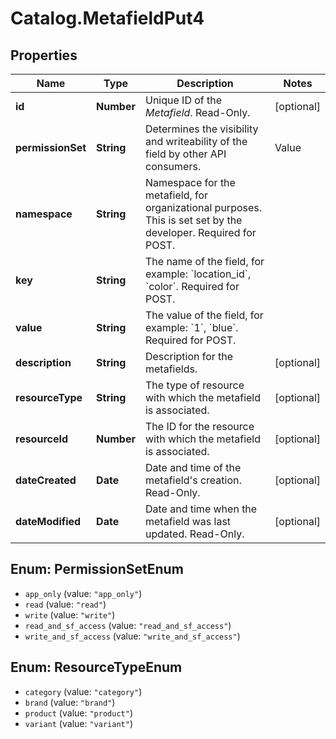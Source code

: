 # Catalog.MetafieldPut4

## Properties
Name | Type | Description | Notes
------------ | ------------- | ------------- | -------------
**id** | **Number** | Unique ID of the *Metafield*. Read-Only. | [optional] 
**permissionSet** | **String** | Determines the visibility and writeability of the field by other API consumers.  |Value|Description |-|-| |&#x60;app_only&#x60;|Private to the app that owns the field| |&#x60;read&#x60;|Visible to other API consumers| |&#x60;write&#x60;|Open for reading and writing by other API consumers| |&#x60;read_and_sf_access&#x60;|Visible to other API consumers, including on storefront| |&#x60;write_and_sf_access&#x60;|Open for reading and writing by other API consumers, including on storefront| | 
**namespace** | **String** | Namespace for the metafield, for organizational purposes. This is set set by the developer. Required for POST.  | 
**key** | **String** | The name of the field, for example: &#x60;location_id&#x60;, &#x60;color&#x60;. Required for POST.  | 
**value** | **String** | The value of the field, for example: &#x60;1&#x60;, &#x60;blue&#x60;. Required for POST.  | 
**description** | **String** | Description for the metafields.  | [optional] 
**resourceType** | **String** | The type of resource with which the metafield is associated.  | [optional] 
**resourceId** | **Number** | The ID for the resource with which the metafield is associated.  | [optional] 
**dateCreated** | **Date** | Date and time of the metafield&#x27;s creation. Read-Only.  | [optional] 
**dateModified** | **Date** | Date and time when the metafield was last updated. Read-Only.  | [optional] 

<a name="PermissionSetEnum"></a>
## Enum: PermissionSetEnum

* `app_only` (value: `"app_only"`)
* `read` (value: `"read"`)
* `write` (value: `"write"`)
* `read_and_sf_access` (value: `"read_and_sf_access"`)
* `write_and_sf_access` (value: `"write_and_sf_access"`)


<a name="ResourceTypeEnum"></a>
## Enum: ResourceTypeEnum

* `category` (value: `"category"`)
* `brand` (value: `"brand"`)
* `product` (value: `"product"`)
* `variant` (value: `"variant"`)

